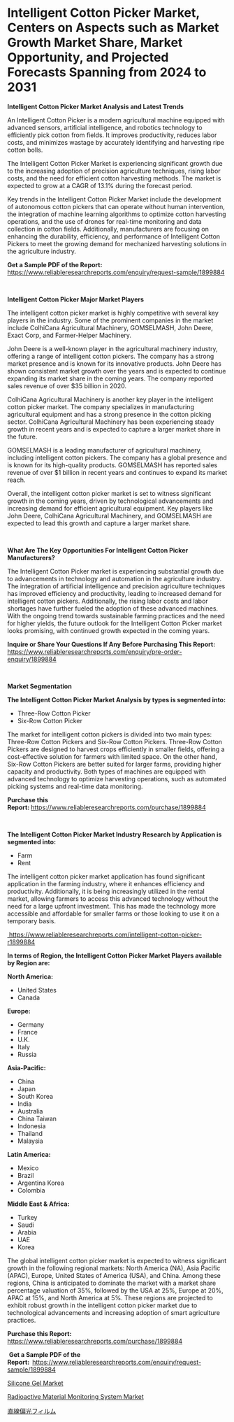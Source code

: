<p><h1>Intelligent Cotton Picker Market, Centers on Aspects such as Market Growth Market Share, Market Opportunity, and Projected Forecasts Spanning from 2024 to 2031</h1></p><p><strong>Intelligent Cotton Picker Market Analysis and Latest Trends</strong></p>
<p><p>An Intelligent Cotton Picker is a modern agricultural machine equipped with advanced sensors, artificial intelligence, and robotics technology to efficiently pick cotton from fields. It improves productivity, reduces labor costs, and minimizes wastage by accurately identifying and harvesting ripe cotton bolls.</p><p>The Intelligent Cotton Picker Market is experiencing significant growth due to the increasing adoption of precision agriculture techniques, rising labor costs, and the need for efficient cotton harvesting methods. The market is expected to grow at a CAGR of 13.1% during the forecast period.</p><p>Key trends in the Intelligent Cotton Picker Market include the development of autonomous cotton pickers that can operate without human intervention, the integration of machine learning algorithms to optimize cotton harvesting operations, and the use of drones for real-time monitoring and data collection in cotton fields. Additionally, manufacturers are focusing on enhancing the durability, efficiency, and performance of Intelligent Cotton Pickers to meet the growing demand for mechanized harvesting solutions in the agriculture industry.</p></p>
<p><strong>Get a Sample PDF of the Report:&nbsp;</strong> <a href="https://www.reliableresearchreports.com/enquiry/request-sample/1899884">https://www.reliableresearchreports.com/enquiry/request-sample/1899884</a></p>
<p>&nbsp;</p>
<p><strong>Intelligent Cotton Picker Major Market Players</strong></p>
<p><p>The intelligent cotton picker market is highly competitive with several key players in the industry. Some of the prominent companies in the market include ColhiCana Agricultural Machinery, GOMSELMASH, John Deere, Exact Corp, and Farmer-Helper Machinery.</p><p>John Deere is a well-known player in the agricultural machinery industry, offering a range of intelligent cotton pickers. The company has a strong market presence and is known for its innovative products. John Deere has shown consistent market growth over the years and is expected to continue expanding its market share in the coming years. The company reported sales revenue of over $35 billion in 2020.</p><p>ColhiCana Agricultural Machinery is another key player in the intelligent cotton picker market. The company specializes in manufacturing agricultural equipment and has a strong presence in the cotton picking sector. ColhiCana Agricultural Machinery has been experiencing steady growth in recent years and is expected to capture a larger market share in the future.</p><p>GOMSELMASH is a leading manufacturer of agricultural machinery, including intelligent cotton pickers. The company has a global presence and is known for its high-quality products. GOMSELMASH has reported sales revenue of over $1 billion in recent years and continues to expand its market reach.</p><p>Overall, the intelligent cotton picker market is set to witness significant growth in the coming years, driven by technological advancements and increasing demand for efficient agricultural equipment. Key players like John Deere, ColhiCana Agricultural Machinery, and GOMSELMASH are expected to lead this growth and capture a larger market share.</p></p>
<p>&nbsp;</p>
<p><strong>What Are The Key Opportunities For Intelligent Cotton Picker Manufacturers?</strong></p>
<p><p>The Intelligent Cotton Picker market is experiencing substantial growth due to advancements in technology and automation in the agriculture industry. The integration of artificial intelligence and precision agriculture techniques has improved efficiency and productivity, leading to increased demand for intelligent cotton pickers. Additionally, the rising labor costs and labor shortages have further fueled the adoption of these advanced machines. With the ongoing trend towards sustainable farming practices and the need for higher yields, the future outlook for the Intelligent Cotton Picker market looks promising, with continued growth expected in the coming years.</p></p>
<p><strong>Inquire or Share Your Questions If Any Before Purchasing This Report:</strong> <a href="https://www.reliableresearchreports.com/enquiry/pre-order-enquiry/1899884">https://www.reliableresearchreports.com/enquiry/pre-order-enquiry/1899884</a></p>
<p>&nbsp;</p>
<p><strong>Market Segmentation</strong></p>
<p><strong>The Intelligent Cotton Picker Market Analysis by types is segmented into:</strong></p>
<p><ul><li>Three-Row Cotton Picker</li><li>Six-Row Cotton Picker</li></ul></p>
<p><p>The market for intelligent cotton pickers is divided into two main types: Three-Row Cotton Pickers and Six-Row Cotton Pickers. Three-Row Cotton Pickers are designed to harvest crops efficiently in smaller fields, offering a cost-effective solution for farmers with limited space. On the other hand, Six-Row Cotton Pickers are better suited for larger farms, providing higher capacity and productivity. Both types of machines are equipped with advanced technology to optimize harvesting operations, such as automated picking systems and real-time data monitoring.</p></p>
<p><strong>Purchase this Report:&nbsp;</strong><a href="https://www.reliableresearchreports.com/purchase/1899884">https://www.reliableresearchreports.com/purchase/1899884</a></p>
<p>&nbsp;</p>
<p><strong>The Intelligent Cotton Picker Market Industry Research by Application is segmented into:</strong></p>
<p><ul><li>Farm</li><li>Rent</li></ul></p>
<p><p>The intelligent cotton picker market application has found significant application in the farming industry, where it enhances efficiency and productivity. Additionally, it is being increasingly utilized in the rental market, allowing farmers to access this advanced technology without the need for a large upfront investment. This has made the technology more accessible and affordable for smaller farms or those looking to use it on a temporary basis.</p></p>
<p><a href="https://www.reliableresearchreports.com/intelligent-cotton-picker-r1899884">&nbsp;https://www.reliableresearchreports.com/intelligent-cotton-picker-r1899884</a></p>
<p><strong>In terms of Region, the Intelligent Cotton Picker Market Players available by Region are:</strong></p>
<p>
    <p> <strong> North America: </strong>
        <ul>
            <li>United States</li>
            <li>Canada</li>
        </ul>
        </p> 
    <p> <strong> Europe: </strong>
        <ul>
            <li>Germany</li>
            <li>France</li>
            <li>U.K.</li>
            <li>Italy</li>
            <li>Russia</li>
        </ul>
        </p> 
    <p> <strong> Asia-Pacific: </strong>
        <ul>
            <li>China</li>
            <li>Japan</li>
            <li>South Korea</li>
            <li>India</li>
            <li>Australia</li>
            <li>China Taiwan</li>
            <li>Indonesia</li>
            <li>Thailand</li>
            <li>Malaysia</li>
        </ul>
        </p> 
    <p> <strong> Latin America: </strong>
        <ul>
            <li>Mexico</li>
            <li>Brazil</li>
            <li>Argentina Korea</li>
            <li>Colombia</li>
        </ul>
        </p> 
    <p> <strong> Middle East & Africa: </strong>
        <ul>
            <li>Turkey</li>
            <li>Saudi</li>
            <li>Arabia</li>
            <li>UAE</li>
            <li>Korea</li>
        </ul>
    </p>
    </p>
<p><p>The global intelligent cotton picker market is expected to witness significant growth in the following regional markets: North America (NA), Asia Pacific (APAC), Europe, United States of America (USA), and China. Among these regions, China is anticipated to dominate the market with a market share percentage valuation of 35%, followed by the USA at 25%, Europe at 20%, APAC at 15%, and North America at 5%. These regions are projected to exhibit robust growth in the intelligent cotton picker market due to technological advancements and increasing adoption of smart agriculture practices.</p></p>
<p><strong>Purchase this Report: </strong><a href="https://www.reliableresearchreports.com/purchase/1899884">https://www.reliableresearchreports.com/purchase/1899884</a></p>
<p>&nbsp;<strong>Get a Sample PDF of the Report:&nbsp;&nbsp;</strong><a href="https://www.reliableresearchreports.com/enquiry/request-sample/1899884">https://www.reliableresearchreports.com/enquiry/request-sample/1899884</a></p>
<p><strong></strong></p>
<p><p><a href="https://issuu.com/reportprime-2/docs/silicone-gel-market-size-2030.pptx">Silicone Gel Market</a></p><p><a href="https://github.com/okotobwrhuteie/Market-Research-Report-List-2/blob/main/radioactive-material-monitoring-system-market.md">Radioactive Material Monitoring System Market</a></p><p><a href="https://github.com/mares423/Market-Research-Report-List-1/blob/main/999091544873.md">直線偏光フィルム</a></p></p>